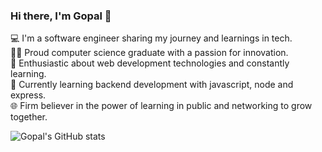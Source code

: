 ### Hi there, I'm Gopal 👋

💻 I'm a software engineer sharing my journey and learnings in tech.</br>
👨‍🎓 Proud computer science graduate with a passion for innovation.</br>
🌱 Enthusiastic about web development technologies and constantly learning.</br>
🔭 Currently learning backend development with javascript, node and express.</br>
🌐 Firm believer in the power of learning in public and networking to grow together.</br>

![Gopal's GitHub stats](https://github-readme-stats.vercel.app/api?username=GopalGavas&show_icons=true&theme=midnight-purple&hide=stars,issues)
